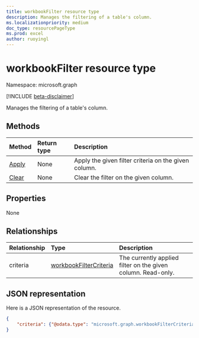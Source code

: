 ```yaml
---
title: workbookFilter resource type
description: Manages the filtering of a table's column.
ms.localizationpriority: medium
doc_type: resourcePageType
ms.prod: excel
author: ruoyingl
---
```


# workbookFilter resource type

Namespace: microsoft.graph

[!INCLUDE [beta-disclaimer](../../includes/beta-disclaimer.md)]

Manages the filtering of a table's column.

## Methods

| Method                          | Return type | Description                                          |
| :------------------------------ | :---------- | :--------------------------------------------------- |
| [Apply](../api/filter-apply.md) | None        | Apply the given filter criteria on the given column. |
| [Clear](../api/filter-clear.md) | None        | Clear the filter on the given column.                |

## Properties

None

## Relationships

| Relationship | Type                                                | Description                                                  |
| :----------- | :-------------------------------------------------- | :----------------------------------------------------------- |
| criteria     | [workbookFilterCriteria](workbookfiltercriteria.md) | The currently applied filter on the given column. Read-only. |

## JSON representation

Here is a JSON representation of the resource.

<!-- {
  "blockType": "resource",
  "optionalProperties": [
     "legacyId"
  ],
  "keyProperty": "id",
  "baseType":"microsoft.graph.entity",
  "@odata.type": "microsoft.graph.workbookFilter"
}-->

```json
{
    "criteria": {"@odata.type": "microsoft.graph.workbookFilterCriteria"}
}

```

<!-- uuid: 8fcb5dbc-d5aa-4681-8e31-b001d5168d79
2015-10-25 14:57:30 UTC -->

<!--
{
  "type": "#page.annotation",
  "description": "Filter resource",
  "keywords": "",
  "section": "documentation",
  "tocPath": "",
  "suppressions": []
}
-->
